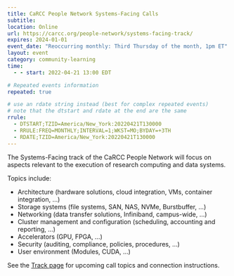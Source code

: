 ```yaml
---
title: CaRCC People Network Systems-Facing Calls
subtitle:
location: Online
url: https://carcc.org/people-network/systems-facing-track/
expires: 2024-01-01
event_date: "Reoccurring monthly: Third Thursday of the month, 1pm ET"
layout: event
category: community-learning
time:
  - - start: 2022-04-21 13:00 EDT

# Repeated events information
repeated: true

# use an rdate string instead (best for complex repeated events)
# note that the dtstart and rdate at the end are the same
rrule: 
  - DTSTART;TZID=America/New_York:20220421T130000
  - RRULE:FREQ=MONTHLY;INTERVAL=1;WKST=MO;BYDAY=+3TH
  - RDATE;TZID=America/New_York:20220421T130000
---
```


The Systems-Facing track of the CaRCC People Network will focus on aspects relevant to the execution of research computing and data systems.

Topics include:

* Architecture (hardware solutions, cloud integration, VMs, container integration, …)
* Storage systems (file systems, SAN, NAS, NVMe, Burstbuffer, …)
* Networking (data transfer solutions, Infiniband, campus-wide, …)
* Cluster management and configuration (scheduling, accounting and reporting, …)
* Accelerators (GPU, FPGA, …)
* Security (auditing, compliance, policies, procedures, …)
* User environment (Modules, CUDA, …)

See the [Track page](https://carcc.org/people-network/systems-facing-track/) for upcoming call topics and connection instructions.
